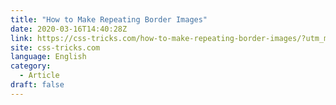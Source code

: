 ```yaml
---
title: "How to Make Repeating Border Images"
date: 2020-03-16T14:40:28Z
link: https://css-tricks.com/how-to-make-repeating-border-images/?utm_medium=RSS&utm_source=news.12bit.vn
site: css-tricks.com
language: English
category:
  - Article
draft: false
---
```

